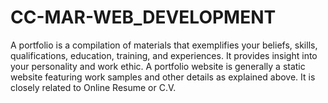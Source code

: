 # CC-MAR-WEB_DEVELOPMENT
A portfolio is a compilation of materials that exemplifies your beliefs, skills, qualifications, education, training, and experiences. It provides insight into your personality and work ethic. A portfolio website is generally a static website featuring work samples and other details as explained above. It is closely related to Online Resume or C.V.
